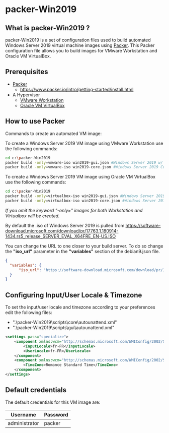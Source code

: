 # packer-Win2019

## What is packer-Win2019 ?

packer-Win2019 is a set of configuration files used to build automated Windows Server 2019 virtual machine images using [Packer](https://www.packer.io/).
This Packer configuration file allows you to build images for VMware Workstation and Oracle VM VirtualBox.

## Prerequisites

* [Packer](https://www.packer.io/downloads.html)
  * <https://www.packer.io/intro/getting-started/install.html>
* A Hypervisor
  * [VMware Workstation](https://www.vmware.com/products/workstation-pro.html)
  * [Oracle VM VirtualBox](https://www.virtualbox.org/)

## How to use Packer

Commands to create an automated VM image:

To create a Windows Server 2019 VM image using VMware Workstation use the following commands:

```sh
cd c:\packer-Win2019
packer build -only=vmware-iso win2019-gui.json #Windows Server 2019 w/ GUI
packer build -only=vmware-iso win2019-core.json #Windows Server 2019 Core
```

To create a Windows Server 2019 VM image using Oracle VM VirtualBox use the following commands:

```sh
cd c:\packer-Win2019
packer build -only=virtualbox-iso win2019-gui.json #Windows Server 2019 w/ GUI
packer build -only=virtualbox-iso win2019-core.json #Windows Server 2019 Core
```

*If you omit the keyword "-only=" images for both Workstation and Virtualbox will be created.*

By default the .iso of Windows Server 2019 is pulled from <https://software-download.microsoft.com/download/pr/17763.1.180914-1434.rs5_release_SERVER_EVAL_X64FRE_EN-US.ISO>

You can change the URL to one closer to your build server. To do so change the **"iso_url"** parameter in the **"variables"** section of the debian9.json file.

```json
{
  "variables": {
      "iso_url": "https://software-download.microsoft.com/download/pr/17763.1.180914-1434.rs5_release_SERVER_EVAL_X64FRE_EN-US.ISO"
  }
}
```

## Configuring Input/User Locale & Timezone

To set the input/user locale and timezone according to your preferences edit the following files:

* ".\packer-Win2019\scripts\core\autounattend.xml"
* ".\packer-Win2019\scripts\gui\autounattend.xml"

```xml
<settings pass="specialize">
    <component xmlns:wcm="http://schemas.microsoft.com/WMIConfig/2002/State" xmlns:xsi="http://www.w3.org/2001/XMLSchema-instance" name="Microsoft-Windows-International-Core" processorArchitecture="amd64" publicKeyToken="31bf3856ad364e35" language="neutral" versionScope="nonSxS">
        <InputLocale>fr-FR</InputLocale>
        <UserLocale>fr-FR</UserLocale>
    </component>
    <component xmlns:wcm="http://schemas.microsoft.com/WMIConfig/2002/State" xmlns:xsi="http://www.w3.org/2001/XMLSchema-instance" name="Microsoft-Windows-Shell-Setup" processorArchitecture="amd64" publicKeyToken="31bf3856ad364e35" language="neutral" versionScope="nonSxS">
        <TimeZone>Romance Standard Time</TimeZone>
    </component>
</settings>
```

## Default credentials

The default credentials for this VM image are:

|Username|Password|
|--------|--------|
|administrator|packer|
